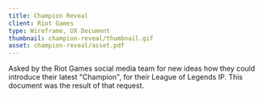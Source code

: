 ```yaml
---
title: Champion Reveal
client: Riot Games
type: Wireframe, UX Document
thumbnail: champion-reveal/thumbnail.gif
asset: champion-reveal/asset.pdf
---
```

Asked by the Riot Games social media team for new ideas how they could introduce their latest "Champion", for their League of Legends IP. This document was the result of that request.
